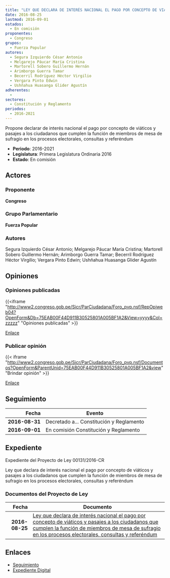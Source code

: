 ```yaml
---
title: "LEY QUE DECLARA DE INTERÉS NACIONAL EL PAGO POR CONCEPTO DE VIÁTICOS Y PASAJES A LOS CIUDADANOS QUE CUMPLEN LA FUNCIÓN DE MIEMBROS DE MESA DE SUFRAGIO EN LOS PROCESOS ELECTORALES, CONSULTAS Y REFERÉNDUM"
date: 2016-08-25
lastmod: 2016-09-01
estados: 
  - En comisión
proponentes: 
  - Congreso
grupos: 
  - Fuerza Popular
autores: 
  - Segura Izquierdo César Antonio
  - Melgarejo Páucar María Cristina
  - Martorell Sobero Guillermo Hernán
  - Arimborgo Guerra Tamar
  - Becerril Rodríguez Héctor Virgilio
  - Vergara Pinto Edwin
  - Ushñahua Huasanga Glider Agustín
adherentes: 
  - 
sectores: 
  - Constitución y Reglamento
periodos: 
  - 2016-2021
---
```


Propone declarar de interés nacional el pago por concepto de viáticos y pasajes a los ciudadanos que cumplen la función de miembros de mesa de sufragio en los procesos electorales, consultas y referéndum

- **Periodo**: 2016-2021
- **Legislatura**: Primera Legislatura Ordinaria 2016
- **Estado**: En comisión

## Actores

### Proponente

**Congreso**

### Grupo Parlamentario

**Fuerza Popular**

### Autores

Segura Izquierdo César Antonio; Melgarejo Páucar María Cristina; Martorell Sobero Guillermo Hernán; Arimborgo Guerra Tamar; Becerril Rodríguez Héctor Virgilio; Vergara Pinto Edwin; Ushñahua Huasanga Glider Agustín


## Opiniones

### Opiniones publicadas

{{<iframe "http://www2.congreso.gob.pe/Sicr/ParCiudadana/Foro_pvp.nsf/RepOpiweb04?OpenForm&Db=75EAB00F44D911B30525801A005BF1A2&View=yyyy&Col=zzzzz" "Opiniones publicadas" >}}

[Enlace](http://www2.congreso.gob.pe/Sicr/ParCiudadana/Foro_pvp.nsf/RepOpiweb04?OpenForm&Db=75EAB00F44D911B30525801A005BF1A2&View=yyyy&Col=zzzzz)
### Publicar opinión

{{< iframe "http://www2.congreso.gob.pe/Sicr/ParCiudadana/Foro_pvp.nsf/Documentos?OpenForm&ParentUnid=75EAB00F44D911B30525801A005BF1A2&view" "Brindar opinión" >}}

[Enlace](http://www2.congreso.gob.pe/Sicr/ParCiudadana/Foro_pvp.nsf/Documentos?OpenForm&ParentUnid=75EAB00F44D911B30525801A005BF1A2&view)

## Seguimiento

| Fecha | Evento |
|------:|--------|
| **2016-08-31** | Decretado a... Constitución y Reglamento|
| **2016-09-01** | En comisión Constitución y Reglamento|


## Expediente

Expediente del Proyecto de Ley 00131/2016-CR

Ley que declara de interés nacional el pago por concepto de viáticos y pasajes a los ciudadanos que cumplen la función de miembros de mesa de sufragio en los procesos electorales, consultas y referéndum


### Documentos del Proyecto de Ley

| Fecha | Documento |
|------:|--------|
| **2016-08-25** | [Ley que declara de interés nacional el pago por concepto de viáticos y pasajes a los ciudadanos que cumplen la función de miembros de mesa de sufragio en los procesos electorales, consultas y referéndum](http://www.leyes.congreso.gob.pe/Documentos/2016_2021/Proyectos_de_Ley_y_de_Resoluciones_Legislativas/PL0013120160825..pdf) |

## Enlaces 

- [Seguimiento](http://www2.congreso.gob.pe/Sicr/TraDocEstProc/CLProLey2016.nsf/f7fff46988ca05b1052578e100829cc7/3800523ec494944d0525801a005ab374?OpenDocument)
- [Expediente Digital](http://www2.congreso.gob.pehttp://www2.congreso.gob.pe/Sicr/TraDocEstProc/CLProLey2016.nsf/f7fff46988ca05b1052578e100829cc7/3800523ec494944d0525801a005ab374?OpenDocument&Click=05257FB7005EB655.eb71d0cf91d8294e05256cdf006b5706/$Body/0.1C6C)
